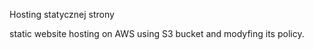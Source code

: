 Hosting statycznej strony


static website hosting on AWS using S3 bucket and modyfing its policy. 
